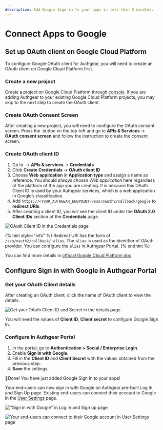 ```yaml
---
description: Add Google Sign in to your apps in less than 5 minutes.
---
```


# Connect Apps to Google

## Set up OAuth client on Google Cloud Platform

To configure Google OAuth client for Authgear, you will need to create an OAuth client on Google Cloud Platform first.

### Create a new project

Create a project on Google Cloud Platform through [console](https://console.cloud.google.com/). If you are adding Authgear to your existing Google Cloud Platform projects, you may skip to the next step to create the OAuth client.

### Create OAuth Consent Screen

After creating a new project, you will need to configure the OAuth consent screen. Press the <img src="../../.gitbook/assets/Google-hamburger-menu.png" alt="" data-size="line"> button on the top-left and go to **APIs & Services** -> **OAuth consent screen** and follow the instruction to create the consent screen.

### Create OAuth client ID

1. Go to <img src="../../.gitbook/assets/Google-hamburger-menu.png" alt="" data-size="line"> -> **APIs & services** -> **Credentials**
2. Click **Create Credentials** -> **OAuth client ID**
3. Choose **Web application** in **Application type** and assign a name as reference. You should _always choose Web application_ here regardless of the platform of the app you are creating. It is because this OAuth Client ID is used by your Authgear services, which is a web application in Google’s classification.
4. Add `https://<YOUR_AUTHGEAR_ENDPOINT>/sso/oauth2/callback/google` to **redirect URIs**.
5. After creating a client ID, you will see the client ID under the **OAuth 2.0 Client IDs** section of the **Credentials** page.

![OAuth Client ID in the Credentials page](../../.gitbook/assets/GCP\_create\_client\_id.png)

{% hint style="info" %}
Redirect URI has the form of `/sso/oauth2/callback/:alias`. The `alias` is used as the identifier of OAuth provider. You can configure the `alias` in Authgear Portal.
{% endhint %}

You can find more details in [official Google Cloud Platform doc](https://support.google.com/cloud/answer/6158849)

## Configure Sign in with Google in Authgear Portal

### Get your OAuth Client details

After creating an OAuth client, click the name of OAuth client to view the details.

![Get your OAuth Client ID and Secret in the details page](../../.gitbook/assets/gcp\_client\_details.png)

You will need the values of **Client ID**, **Client secret** to configure Google Sign In.

### Configure in Authgear Portal

1. In the portal, go to **Authentication > Social / Enterprise Login**.
2. Enable **Sign in with Google**.
3. Fill in the **Client ID** and **Client Secret** with the values obtained from the previous step.
4. **Save** the settings.

🎉Done! You have just added Google Sign In to your apps!

Your end-users can now sign in with Google on Authgear pre-built Log In and Sign Up page. Existing end-users can connect their account to Google in the [User Settings](../customize/auth-ui.md) page.

!["Sign in with Google" in Log in and Sign up page](../../.gitbook/assets/google\_sign\_in.png)

![Your end-users can connect to their Google account in User Settings page](../../.gitbook/assets/connect\_with\_google.png)

